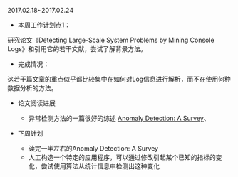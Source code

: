 2017.02.18~2017.02.24

- 本周工作计划点1：

研究论文《Detecting Large-Scale System Problems by Mining Console Logs》和引用它的若干文献，尝试了解背景方法。

- 完成情况：

这若干篇文章的重点似乎都比较集中在如何对Log信息进行解析，而不在使用何种数据分析的方法。

- 论文阅读进展
  - 异常检测方法的一篇很好的综述 [Anomaly Detection: A Survey](http://cucis.ece.northwestern.edu/projects/DMS/publications/AnomalyDetection.pdf)、

- 下周计划
  - 读完一半左右的Anomaly Detection: A Survey
  - 人工构造一个特定的应用程序，可以通过修改引起某个已知的指标的变化，尝试使用算法从统计信息中检测出这种变化
